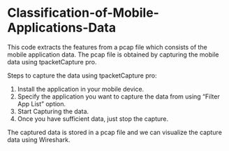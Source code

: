 # Classification-of-Mobile-Applications-Data

This code extracts the features from a pcap file which consists of the mobile application data. The pcap file is obtained by capturing the mobile data using tpacketCapture pro.

Steps to capture the data using tpacketCapture pro:

1. Install the application in your mobile device.
2. Specify the application you want to capture the data from using
“Filter App List” option.
3. Start Capturing the data.
4. Once you have sufficient data, just stop the capture.

The captured data is stored in a pcap file and we can visualize the
capture data using Wireshark.
